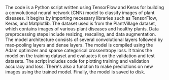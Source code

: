 The code is a Python script written using TensorFlow and Keras for building a convolutional neural network (CNN) model to classify images of plant diseases.
It begins by importing necessary libraries such as TensorFlow, Keras, and Matplotlib.
The dataset used is from the PlantVillage dataset, which contains images of various plant diseases and healthy plants.
Data preprocessing steps include resizing, rescaling, and data augmentation.
The model architecture consists of several convolutional layers followed by max-pooling layers and dense layers.
The model is compiled using the Adam optimizer and sparse categorical crossentropy loss.
It trains the model on the training dataset and evaluates it on the validation and test datasets.
The script includes code for plotting training and validation accuracy and loss.
There's also a function to make predictions on new images using the trained model.
Finally, the model is saved to disk.
